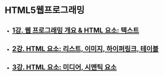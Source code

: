 # HTML5웹프로그래밍

- ## [1강. 웹 프로그래밍 개요 & HTML 요소: 텍스트](./chapter1.md)

- ## [2강. HTML 요소: 리스트, 이미지, 하이퍼링크, 테이블](./chapter2.md)

- ## [3강. HTML 요소: 미디어, 시멘틱 요소](./chapter3.md)
